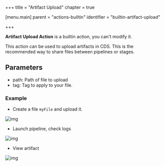 +++
title = "Artifact Upload"
chapter = true

[menu.main]
parent = "actions-builtin"
identifier = "builtin-artifact-upload"

+++

**Artifact Upload Action** is a builtin action, you can't modify it.

This action can be used to upload artifacts in CDS. This is the recommended way to share files between pipelines or stages.

## Parameters
* path: Path of file to upload
* tag: Tag to apply to your file.

### Example

* Create a file `myFile` and upload it.

![img](/images/building-pipelines.actions.builtin.artifact-upload-job.png)


* Launch pipeline, check logs

![img](/images/building-pipelines.actions.builtin.artifact-upload-logs.png)

* View artifact

![img](/images/building-pipelines.actions.builtin.artifact-upload-view-artifact.png)
